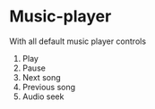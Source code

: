 # Music-player
With all default music player controls
<ol>
 <li>Play</li>
 <li>Pause</li>
 <li>Next song</li>
 <li>Previous song</li>
 <li>Audio seek</li>
</ol>
